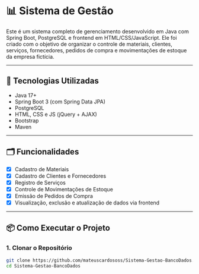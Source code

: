 # 📊 Sistema de Gestão

Este é um sistema completo de gerenciamento desenvolvido em Java com Spring Boot, PostgreSQL e frontend em HTML/CSS/JavaScript. Ele foi criado com o objetivo de organizar o controle de materiais, clientes, serviços, fornecedores, pedidos de compra e movimentações de estoque da empresa fictícia.

---

## 🚀 Tecnologias Utilizadas

- Java 17+
- Spring Boot 3 (com Spring Data JPA)
- PostgreSQL
- HTML, CSS e JS (jQuery + AJAX)
- Bootstrap
- Maven

---

## 🗂️ Funcionalidades

- [x] Cadastro de Materiais
- [x] Cadastro de Clientes e Fornecedores
- [x] Registro de Serviços
- [x] Controle de Movimentações de Estoque
- [x] Emissão de Pedidos de Compra
- [x] Visualização, exclusão e atualização de dados via frontend

---

## 📦 Como Executar o Projeto

### 1. Clonar o Repositório

```bash
git clone https://github.com/mateuscardososs/Sistema-Gestao-BancoDados.git
cd Sistema-Gestao-BancoDados
